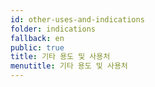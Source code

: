 ```yaml
---
id: other-uses-and-indications
folder: indications
fallback: en
public: true
title: 기타 용도 및 사용처
menutitle: 기타 용도 및 사용처
---
```

